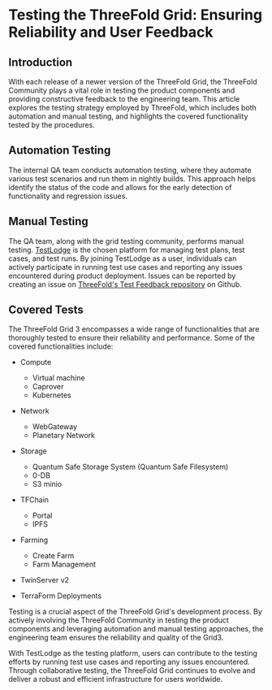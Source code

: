 <h1>Testing the ThreeFold Grid: Ensuring Reliability and User Feedback</h1>



## Introduction

With each release of a newer version of the ThreeFold Grid, the ThreeFold Community plays a vital role in testing the product components and providing constructive feedback to the engineering team. This article explores the testing strategy employed by ThreeFold, which includes both automation and manual testing, and highlights the covered functionality tested by the procedures.

## Automation Testing
The internal QA team conducts automation testing, where they automate various test scenarios and run them in nightly builds. This approach helps identify the status of the code and allows for the early detection of functionality and regression issues.

## Manual Testing
The QA team, along with the grid testing community, performs manual testing. [TestLodge](./testlodge.html) is the chosen platform for managing test plans, test cases, and test runs. By joining TestLodge as a user, individuals can actively participate in running test use cases and reporting any issues encountered during product deployment. Issues can be reported by creating an issue on [ThreeFold's Test Feedback repository](https://github.com/threefoldtech/test_feedback/issues) on Github.

## Covered Tests
The ThreeFold Grid 3 encompasses a wide range of functionalities that are thoroughly tested to ensure their reliability and performance. Some of the covered functionalities include:

- Compute
   - Virtual machine
   - Caprover
   - Kubernetes

- Network
   - WebGateway
   - Planetary Network
   
- Storage
   - Quantum Safe Storage System (Quantum Safe Filesystem)
   -  0-DB
   - S3 minio

- TFChain
   - Portal 
   -  IPFS

- Farming
   - Create Farm
   - Farm Management

- TwinServer v2
- TerraForm Deployments

Testing is a crucial aspect of the ThreeFold Grid's development process. By actively involving the ThreeFold Community in testing the product components and leveraging automation and manual testing approaches, the engineering team ensures the reliability and quality of the Grid3. 

With TestLodge as the testing platform, users can contribute to the testing efforts by running test use cases and reporting any issues encountered. Through collaborative testing, the ThreeFold Grid continues to evolve and deliver a robust and efficient infrastructure for users worldwide.
